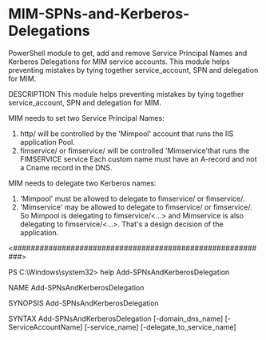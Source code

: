 # MIM-SPNs-and-Kerberos-Delegations
PowerShell module to get, add and remove Service Principal Names and Kerberos Delegations for MIM service accounts. This module helps preventing mistakes by tying together service_account, SPN and delegation for MIM.

DESCRIPTION
This module helps preventing mistakes by tying together service_account, SPN and delegation for MIM.



MIM needs to set two Service Principal Names:
1) http/<custom portal name> will be controlled by the 'Mimpool' account that runs the IIS application Pool.
 2) fimservice/<MIM service server name> or fimservice/<MIM service server custom name> will be controlled 'Mimservice'that runs the FIMSERVICE service
 Each custom name must have an A-record and not a Cname record in the DNS.
    
MIM needs to delegate two Kerberos names:
1) 'Mimpool' must be allowed to delegate to fimservice/<MIM service server name> or fimservice/<MIM service server custom name>. 
2) 'Mimservice' may be allowed to delegate to fimservice/<MIM service server name> or fimservice/<MIM service server custom name>. 
So Mimpool is delegating to fimservice/<...> and Mimservice is also delegating to fimservice/<...>. That's a design decision of the application.


<##########################################################>



PS C:\Windows\system32> help Add-SPNsAndKerberosDelegation

NAME
    Add-SPNsAndKerberosDelegation
    
SYNOPSIS
    Add-SPNsAndKerberosDelegation
    
    
SYNTAX
    Add-SPNsAndKerberosDelegation [-domain_dns_name] <Object> [-ServiceAccountName] <Object> [-service_name] <Object> [-delegate_to_service_name] <Object> [<CommonParameters>]
    
    
DESCRIPTION
    MIM needs to set two Service Principal Names:
    1) http/<custom portal name> will be controlled by the 'Mimpool' account that runs the IIS application Pool.
    2) fimservice/<MIM service server name> or fimservice/<MIM service server custom name> will be controlled 'Mimservice'that runs the FIMSERVICE service
    Each custom name must have an A-record and not a Cname record in the DNS.
    
    MIM needs to delegate two Kerberos names:
    1) 'Mimpool' must be allowed to delegate to fimservice/<MIM service server name> or fimservice/<MIM service server custom name>. 
    2) 'Mimservice' may be allowed to delegate to fimservice/<MIM service server name> or fimservice/<MIM service server custom name>. 
    So Mimpool is delegating to fimservice/<...> and Mimservice is also delegating to fimservice/<...>. That's a design decision of the application.
    

RELATED LINKS

REMARKS
    To see the examples, type: "get-help Add-SPNsAndKerberosDelegation -examples".
    For more information, type: "get-help Add-SPNsAndKerberosDelegation -detailed".
    For technical information, type: "get-help Add-SPNsAndKerberosDelegation -full".




PS C:\Windows\system32> help Add-SPNsAndKerberosDelegation -Examples

NAME
    Add-SPNsAndKerberosDelegation
    
SYNOPSIS
    Add-SPNsAndKerberosDelegation
    
    -------------------------- EXAMPLE 1 --------------------------
    
    C:\PS>Example of how to use this cmdlet to delegate SPNs in a three tier scenario with only one service server.
    
    
    Add-SPNsAndKerberosDelegation -domain_dns_name test.one -ServiceAccountName mimservice -service_name fimservice/mimservicecli -delegate_to_service_name fimservice/mimservicecli
    Add-SPNsAndKerberosDelegation -domain_dns_name test.one -ServiceAccountName mimpool -service_name http/newmim -delegate_to_service_name fimservice/mimservicecli
    
    
    
    
    -------------------------- EXAMPLE 2 --------------------------
    
    C:\PS>Another example of how to use this cmdlet in a three tier scenario where a custom dns name is used for the fimservice servers NLB.
    
    
    Add-SPNsAndKerberosDelegation -domain_dns_name test.one -ServiceAccountName mimservice -service_name fimservice/mimservicenlb -delegate_to_service_name fimservice/mimservicenlb
    Add-SPNsAndKerberosDelegation -domain_dns_name test.one -ServiceAccountName mimpool -service_name http/newmim -delegate_to_service_name fimservice/mimservicenlb
    
    
    
    




PS C:\Windows\system32> help Get-SPNsAndKerberosDelegation -Examples

NAME
    Get-SPNsAndKerberosDelegation
    
SYNOPSIS
    Get-SPNsAndKerberosDelegation
    
    -------------------------- EXAMPLE 1 --------------------------
    
    C:\PS>Example of how to use this cmdlet to get all kaeberos delegations, and all SPMs for specific service like http or fimservice
    
    
    Get-SPNsAndKerberosDelegation -ServiceAccountName mimpool -spn_service_name http
    Get-SPNsAndKerberosDelegation -ServiceAccountName mimservice -spn_service_name fimservice
    
    
    
    
    -------------------------- EXAMPLE 2 --------------------------
    
    C:\PS>Another example of how to use this cmdlet
    
    
    n.a.
    
    
    
    




PS C:\Windows\system32> help Remove-SPNsAndKerberosDelegation -Examples

NAME
    Remove-SPNsAndKerberosDelegation
    
SYNOPSIS
    Remove-SPNsAndKerberosDelegation
    
    -------------------------- EXAMPLE 1 --------------------------
    
    C:\PS>Example of how to use this cmdlet to remove all http SPNs from the service_account mimpool. You must type 'Yes' to really remove values.
    
    
    Remove-SPNsAndKerberosDelegation -ServiceAccountName mimpool -spn_service_name http
    
    
    
    
    -------------------------- EXAMPLE 2 --------------------------
    
    C:\PS>Another example of how to use this cmdlet to remove all fimservice SPNs from the service_account MIMService. You must type 'Yes' to really remove values.
    
    
    Remove-SPNsAndKerberosDelegation -ServiceAccountName mimservice -spn_service_name fimservice
    
    
    
    




PS C:\Windows\system32>

